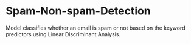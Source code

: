 # Spam-Non-spam-Detection
Model classifies whether an email is spam or not based on the keyword predictors using Linear Discriminant Analysis.
